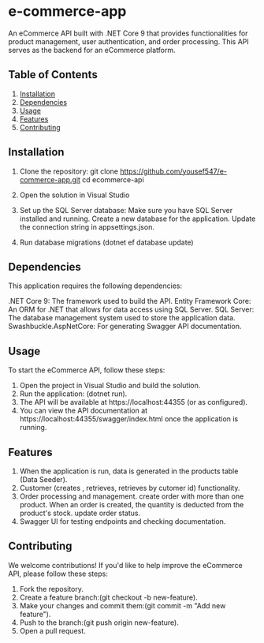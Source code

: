 # e-commerce-app

An eCommerce API built with .NET Core 9 that provides functionalities for product management, user authentication, and order processing. This API serves as the backend for an eCommerce platform.


## Table of Contents

1. [Installation](#installation)
2. [Dependencies](#dependencies)
3. [Usage](#usage)
4. [Features](#features)
5. [Contributing](#contributing)

## Installation

1. Clone the repository:
   git clone https://github.com/yousef547/e-commerce-app.git
   cd ecommerce-api

2. Open the solution in Visual Studio

3. Set up the SQL Server database:
    Make sure you have SQL Server installed and running.
    Create a new database for the application.
    Update the connection string in appsettings.json.

4. Run database migrations (dotnet ef database update)

## Dependencies

This application requires the following dependencies:

.NET Core 9: The framework used to build the API.
Entity Framework Core: An ORM for .NET that allows for data access using SQL Server.
SQL Server: The database management system used to store the application data.
Swashbuckle.AspNetCore: For generating Swagger API documentation.


## Usage
To start the eCommerce API, follow these steps:
1. Open the project in Visual Studio and build the solution.
2. Run the application: (dotnet run).
3. The API will be available at https://localhost:44355 (or as configured).
4. You can view the API documentation at https://localhost:44355/swagger/index.html once the application is running.


## Features
 
1. When the application is run, data is generated in the products table (Data Seeder).
2. Customer (creates , retrieves, retrieves by cutomer id) functionality.
3. Order processing and management.
    create order with more than one product.
    When an order is created, the quantity is deducted from the product's stock.
    update order status.
4. Swagger UI for testing endpoints and checking documentation. 

## Contributing

We welcome contributions! If you'd like to help improve the eCommerce API, please follow these steps:

1. Fork the repository.
2. Create a feature branch:(git checkout -b new-feature).
3. Make your changes and commit them:(git commit -m "Add new feature").
4. Push to the branch:(git push origin new-feature).
5. Open a pull request.





